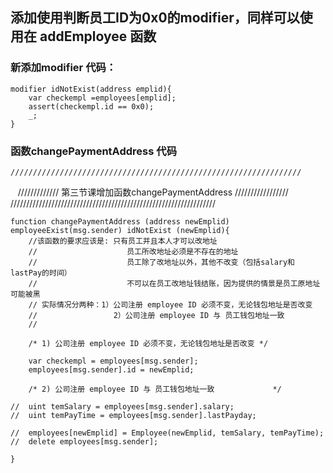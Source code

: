 ## 添加使用判断员工ID为0x0的modifier，同样可以使用在 addEmployee 函数

### 新添加modifier 代码：

    modifier idNotExist(address emplid){
        var checkempl =employees[emplid];
        assert(checkempl.id == 0x0);
        _;
    }

### 函数changePaymentAddress 代码

    /////////////////////////////////////////////////////////////////
    ///////////// 第三节课增加函数changePaymentAddress /////////////////
    /////////////////////////////////////////////////////////////////
    
    function changePaymentAddress (address newEmplid) employeeExist(msg.sender) idNotExist (newEmplid){
        //该函数的要求应该是: 只有员工并且本人才可以改地址
        //                    员工所改地址必须是不存在的地址
        //                    员工除了改地址以外，其他不改变（包括salary和lastPay的时间）
        //                    不可以在员工改地址钱结账，因为提供的情景是员工原地址可能被黑
        // 实际情况分两种：1）公司注册 employee ID 必须不变，无论钱包地址是否改变
        //                 2）公司注册 employee ID 与 员工钱包地址一致
        //
        
        /* 1) 公司注册 employee ID 必须不变，无论钱包地址是否改变 */
        
        var checkempl = employees[msg.sender];
        employees[msg.sender].id = newEmplid;
        
        /* 2) 公司注册 employee ID 与 员工钱包地址一致             */
        
    //  uint temSalary = employees[msg.sender].salary;
    //  uint temPayTime = employees[msg.sender].lastPayday;
        
    //  employees[newEmplid] = Employee(newEmplid, temSalary, temPayTime);
    //  delete employees[msg.sender];
        
    }
